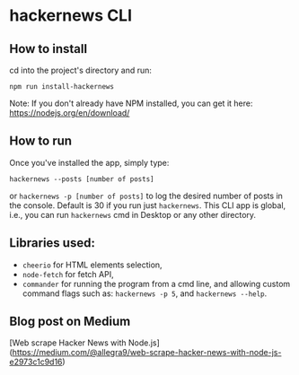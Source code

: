 # hackernews CLI

## How to install
cd into the project's directory and run:
```
npm run install-hackernews
```
Note: If you don't already have NPM installed, you can get it here: https://nodejs.org/en/download/

## How to run
Once you've installed the app, simply type:
```
hackernews --posts [number of posts]
```
or `hackernews -p [number of posts]`
to log the desired number of posts in the console. Default is 30 if you run just `hackernews`.
This CLI app is global, i.e., you can run `hackernews` cmd in Desktop or any other directory.

## Libraries used:
- `cheerio` for HTML elements selection,
- `node-fetch` for fetch API,
- `commander` for running the program from a cmd line, and allowing custom command flags such as: `hackernews -p 5`, and `hackernews --help`.

## Blog post on Medium
[Web scrape Hacker News with Node.js] (https://medium.com/@allegra9/web-scrape-hacker-news-with-node-js-e2973c1c9d16)
